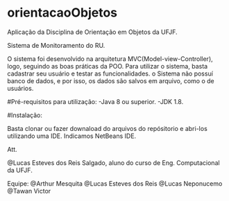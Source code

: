 # orientacaoObjetos
Aplicação da Disciplina de Orientação em Objetos da UFJF.

Sistema de Monitoramento do RU.

O sistema foi desenvolvido na arquitetura MVC(Model-view-Controller), logo, seguindo as boas práticas da POO.
Para utilizar o sistema, basta cadastrar seu usuário e testar as funcionalidades.
o Sistema não possuí banco de dados, e por isso, os dados são salvos em arquivo, como o de usuários.



#Pré-requisitos para utilização:
-Java 8 ou superior.
-JDK 1.8.

#Instalação:

Basta clonar ou fazer downaload do arquivos do repósitorio e abri-los utilizando uma IDE.
Indicamos NetBeans IDE.

Att.

@Lucas Esteves dos Reis Salgado, aluno do curso de Eng. Computacional da UFJF.

Equipe:
@Arthur Mesquita
@Lucas Esteves dos Reis
@Lucas Neponucemo
@Tawan Victor
